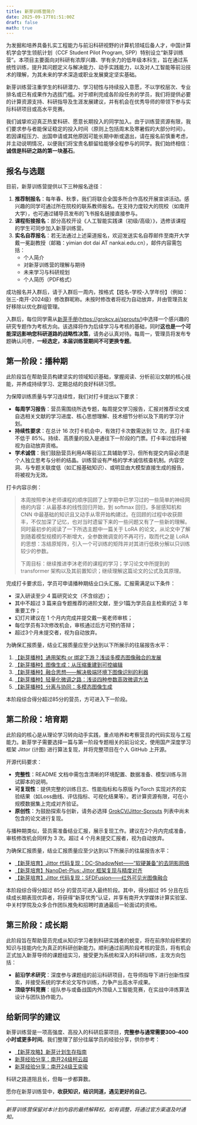 ```yaml
---
title: 新芽训练营简介
date: 2025-09-17T01:51:00Z
draft: false
math: true
---
```


为发掘和培养具备扎实工程能力与前沿科研视野的计算机领域后备人才，中国计算机学会学生领航计划（CCF Student Pilot Program, SPP）特别设立“新芽训练营”。本项目主要面向对科研有浓厚兴趣、学有余力的低年级本科生，旨在通过系统性训练，提升其问题定义与解决能力、动手实践能力，以及对人工智能等前沿技术的理解，为其未来的学术深造或职业发展奠定坚实基础。

新芽训练营注重学生的科研潜力、学习韧性与持续投入意愿，不以学校层次、专业排名或已有成果作为选拔门槛。对于顺利完成各阶段任务的学员，我们将提供必要的计算资源支持、科研指导及生涯发展建议，并有机会在优秀导师的带领下参与实际科研项目或高水平竞赛。

我们诚挚欢迎真正热爱科研、愿意长期投入的同学加入。由于训练营资源有限，我们要求参与者能保证稳定的投入时间（原则上包括周末及寒暑假的大部分时间）。若因课程压力、出国申请或其他原因可能长期中断或退出，请在报名前慎重考虑，并主动说明情况，以便我们将宝贵名额留给能够全程参与的同学。我们始终相信：**诚信是科研之路的第一块基石**。

## 报名与选题

目前，新芽训练营提供以下三种报名途径：

1. **推荐制报名**：每年春、秋季，我们将联合全国多所合作高校开展宣讲活动。感兴趣的同学可通过所在院校的联系教师报名。在支持力度较大的院校（如南开大学），也可通过辅导员发布的飞书报名链接直接参与。
2. **课程衔接报名**：部分高校开设《人工智能实践课（初级/高级）》，选修该课程的学生可同步加入新芽训练营。
3. **实名自荐报名**：若无法通过上述渠道报名，欢迎发送实名自荐邮件至南开大学戴一冕副教授（邮箱：yimian dot dai AT nankai.edu.cn），邮件内容需包括：
	- 个人简介
    - 对新芽训练营的理解与期待
    - 未来学习与科研规划
    - 个人简历（PDF格式）

成功报名并入群后，请于入群后一周内，按格式【姓名-学校-入学年份】（例如：张三-南开-2024级）修改群昵称。未按时修改者将视为自动放弃，并由管理员友好移除以优化群组管理。

入群后，每位同学需从[新芽手册](https://grokcv.ai/sprouts/)(<https://grokcv.ai/sprouts/>)中选择一个感兴趣的研究专题作为考核方向。该选择将作为后续学习与考核的基础，同时**这也是一个可能深远影响您科研道路的战略性决策**，请务必认真对待。每周一，管理员将发布专题确认问卷，**一经选定，本届训练营期间不可更换专题**。

## 第一阶段：播种期

此阶段旨在帮助营员构建坚实的领域知识基础，掌握阅读、分析前沿文献的核心技能，并养成持续学习、定期总结的良好科研习惯。

为保障训练质量与学习连续性，我们对打卡提出以下要求：

- **每周学习报告**：营员需围绕所选专题，每周提交学习报告，汇报对推荐论文或自选相关文献的学习进度、核心思想理解、技术细节分析以及下周的学习计划。
- **持续性要求**：在总计 16 次打卡机会中，有效打卡次数需达到 12 次，且打卡率不低于 85%。持续、高质量的投入是通往下一阶段的门票。打卡率过低将被视为自动放弃资格。
- **学术诚信**：我们鼓励营员利用AI等前沿工具辅助学习，但所有提交内容必须是个人独立思考与分析的结晶。训练营设有严格的学术诚信核查机制。内容空洞、与专题关联度低（如汇报基础知识）、或明显由大模型直接生成的报告，将被视为无效。

打卡内容示例：

> 本周按照李沐老师课程的顺序回顾了上学期中已学习过的一些简单的神经网络的内容：从最基本的线性回归开始，到 softmax 回归，多层感知机和 CNN 中最基础的知识且又动手从零开始构建过。在回顾的过程中收获颇丰，不仅加深了记忆，也对当时遗留下来的一些问题又有了一些新的理解。同时最初步的阅读了一下所选主题中一篇关于 LoRA 的论文，从论文中了解到随着模型规模的不断增大，全参数微调变的不再可行，取而代之是 LoRA 的思想：冻结原矩阵，引入一个可训练的矩阵并对其进行低秩分解以只训练较少的参数。
>
> 下周目标：继续推进李沐老师的课程的学习；学习论文中所提到的 transformer 架构以及其前置知识；继续理解这篇论文的公式及其原理。

完成打卡要求后，学员可申请播种期结业口头汇报。汇报需满足以下条件：

- 深入研读至少 4 篇研究论文（不含综述）；
- 其中不超过 3 篇来自专题推荐的进阶文献，至少1篇为学员自主检索的近 3 年重要工作；
- 幻灯片建议在 1 个月内完成并提交戴一冕老师审核；
- 每位学员有3次修改机会，审核通过后方可预约答辩；
- 超过3个月未提交者，视为自动放弃。

为确保汇报质量，结业汇报质量应至少达到以下所展示的往届报告水平：

1. [【新芽播种】通用架构 or 绑定下游？浅谈多模态图像融合的发展](https://www.bilibili.com/video/BV189JizDEvw/)
2. [【新芽播种】图像生成：从压缩重建到可控编辑](https://www.bilibili.com/video/BV1sZTHzBEk3/)
3. [【新芽播种】融合思想——解决极端环境下图像识别的利器](https://www.bilibili.com/video/BV1tQTHzkEYn/)
4. [【新芽播种】轻量化微调之路：浅谈四种参数高效微调方法](https://www.bilibili.com/video/BV13qYvzDEm7/)
5. [【新芽播种】分离与协同：多模态图像生成](https://www.bilibili.com/video/BV1EShqzYEH1/)

本阶段综合得分超过85分的营员，方可进入下一阶段。

## 第二阶段：培育期

此阶段的核心是从理论学习转向动手实践，重点培养和考察营员的代码实现与工程能力。新芽学子需要选择一篇与第一阶段专题相关的前沿论文，使用国产深度学习框架 Jittor (计图) 进行算法复现，并将完整项目在个人 GitHub 上开源。

开源代码要求：

- **完整性**：README 文档中需包含清晰的环境配置、数据准备、模型训练与测试脚本的说明。
- **可复现性**：提供完整的训练日志、性能指标和与原版 PyTorch 实现对齐的实验结果（如Loss曲线、评估指标、可视化结果等）。若计算资源有限，可在小规模数据集上完成对齐验证。
- **原创性**：为鼓励探索与创新，请务必选择 [GrokCV/Jittor-Sprouts](https://github.com/GrokCV/Jittor-Sprouts) 列表中尚未包含的论文进行复现。

与播种期类似，营员需准备结业汇报，展示复现工作。建议在2个月内完成准备，审核修改机会同样为 3 次。超过 4 个月未提交汇报者，视为自动放弃。

为确保汇报质量，结业汇报质量应至少达到以下所展示的往届报告水平：

- [【新芽培育】Jittor 代码复现：DC-ShadowNet——“软硬兼备”的去阴影网络](https://www.bilibili.com/video/BV1LrbzzfEkj/)
- [【新芽培育】NanoDet-Plus: Jittor 框架复现与精度对齐](https://www.bilibili.com/video/BV1AdeuziEyp/)
- [【新芽培育】Jittor 代码复现：SFDFusion——红外可见光图像融合](https://www.bilibili.com/video/BV1RZY4zPEAP/)

本阶段综合得分超过 85分 的营员可进入最终阶段。其中，得分超过 95 分且在后续成长期表现优异者，将获得“新芽优秀”认证，并享有南开大学媒体计算实验室、中关村学院及众多合作团队推免和招聘时直通最后一轮面试的资格。

## 第三阶段：成长期

此阶段旨在帮助营员完成从知识学习者到科研实践者的蜕变，将在前序阶段积累的知识与技能内化为真正的科研创新能力。顺利通过前两阶段考核的营员，将有机会正式加入新芽导师的课题组实习，接受更为系统和深入的科研训练，主攻方向包括：

- **前沿学术研究**：深度参与课题组的前沿科研项目，在导师指导下进行创新性探索，并接受系统的学术论文写作训练，力争产出高水平成果。
- **顶级学科竞赛**：组队参与或备战国内外顶级人工智能竞赛，在实战中淬炼算法设计与团队协作能力。

## 给新同学的建议

新芽训练营是一项高强度、高投入的科研启蒙项目，**完整参与通常需要300–400小时或更多时间**。我们整理了部分往届学员的经验分享，供你参考：

- [【新芽攻略】新芽计划生存指南](https://www.bilibili.com/video/BV1tSpDzhEbp/)
- [新芽经验分享：南开24级柯云超](https://grokcv.ai/sprouts/yunchao/)
- [新芽经验分享：南开24级王奕瑜](https://grokcv.ai/sprouts/yiyu/)

科研之路道阻且长，但每一步都算数。

愿你在新芽训练营中，**收获知识，结识同道，遇见更好的自己**。

---

*新芽训练营保留对本计划内容的最终解释权。如有调整，将通过官方渠道及时通知。*
